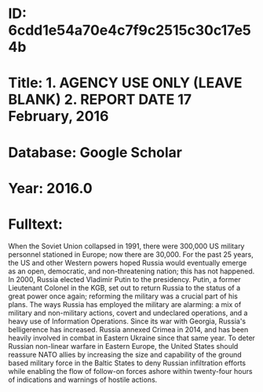# ID: 6cdd1e54a70e4c7f9c2515c30c17e54b
# Title: 1. AGENCY USE ONLY (LEAVE BLANK) 2. REPORT DATE 17 February, 2016
# Database: Google Scholar
# Year: 2016.0
# Fulltext:
When the Soviet Union collapsed in 1991, there were 300,000 US military personnel stationed in Europe; now there are 30,000.
For the past 25 years, the US and other Western powers hoped Russia would eventually emerge as an open, democratic, and non-threatening nation; this has not happened.
In 2000, Russia elected Vladimir Putin to the presidency.
Putin, a former Lieutenant Colonel in the KGB, set out to return Russia to the status of a great power once again; reforming the military was a crucial part of his plans.
The ways Russia has employed the military are alarming: a mix of military and non-military actions, covert and undeclared operations, and a heavy use of Information Operations.
Since its war with Georgia, Russia's belligerence has increased.
Russia annexed Crimea in 2014, and has been heavily involved in combat in Eastern Ukraine since that same year.
To deter Russian non-linear warfare in Eastern Europe, the United States should reassure NATO allies by increasing the size and capability of the ground based military force in the Baltic States to deny Russian infiltration efforts while enabling the flow of follow-on forces ashore within twenty-four hours of indications and warnings of hostile actions.